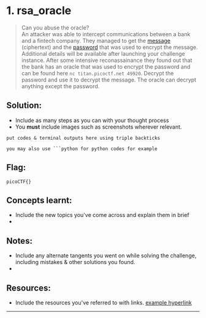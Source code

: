 # 1. rsa_oracle

> Can you abuse the oracle?  
> An attacker was able to intercept communications between a bank and a fintech company. They managed to get the [message](resources/cryptography/secret.enc) (ciphertext) and the [password](resources/cryptography/password.enc) that was used to encrypt the message.  
 Additional details will be available after launching your challenge instance.
 After some intensive reconassainance they found out that the bank has an oracle that was used to encrypt the password and can be found here `nc titan.picoctf.net 49920`. Decrypt the password and use it to decrypt the message. The oracle can decrypt anything except the password.

## Solution:

- Include as many steps as you can with your thought process
- You **must** include images such as screenshots wherever relevant.

```
put codes & terminal outputs here using triple backticks

you may also use ```python for python codes for example
```

## Flag:

```
picoCTF{}
```

## Concepts learnt:

- Include the new topics you've come across and explain them in brief
- 

## Notes:

- Include any alternate tangents you went on while solving the challenge, including mistakes & other solutions you found.
- 

## Resources:

- Include the resources you've referred to with links. [example hyperlink](https://google.com)


***